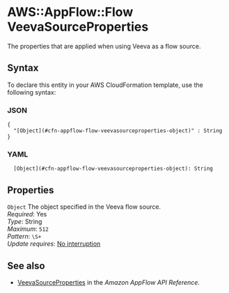 # AWS::AppFlow::Flow VeevaSourceProperties<a name="aws-properties-appflow-flow-veevasourceproperties"></a>

 The properties that are applied when using Veeva as a flow source\. 

## Syntax<a name="aws-properties-appflow-flow-veevasourceproperties-syntax"></a>

To declare this entity in your AWS CloudFormation template, use the following syntax:

### JSON<a name="aws-properties-appflow-flow-veevasourceproperties-syntax.json"></a>

```
{
  "[Object](#cfn-appflow-flow-veevasourceproperties-object)" : String
}
```

### YAML<a name="aws-properties-appflow-flow-veevasourceproperties-syntax.yaml"></a>

```
  [Object](#cfn-appflow-flow-veevasourceproperties-object): String
```

## Properties<a name="aws-properties-appflow-flow-veevasourceproperties-properties"></a>

`Object`  <a name="cfn-appflow-flow-veevasourceproperties-object"></a>
 The object specified in the Veeva flow source\.   
*Required*: Yes  
*Type*: String  
*Maximum*: `512`  
*Pattern*: `\S+`  
*Update requires*: [No interruption](https://docs.aws.amazon.com/AWSCloudFormation/latest/UserGuide/using-cfn-updating-stacks-update-behaviors.html#update-no-interrupt)

## See also<a name="aws-properties-appflow-flow-veevasourceproperties--seealso"></a>
+ [VeevaSourceProperties](https://docs.aws.amazon.com/appflow/1.0/APIReference/API_VeevaSourceProperties.html) in the *Amazon AppFlow API Reference*\.

